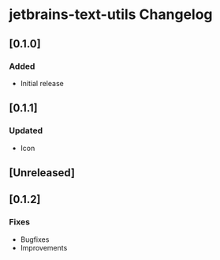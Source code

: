 <!-- Keep a Changelog guide -> https://keepachangelog.com -->

# jetbrains-text-utils Changelog

## [0.1.0]
### Added
- Initial release

## [0.1.1]
### Updated
- Icon

## [Unreleased]
## [0.1.2]
### Fixes
- Bugfixes
- Improvements